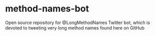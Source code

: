 # method-names-bot
Open source repository for @LongMethodNames Twitter bot, which is devoted to tweeting very long method names found here on GitHub